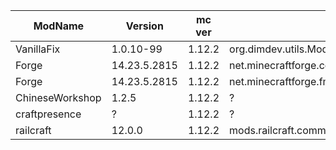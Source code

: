 | ModName | Version | mc ver | ClassName | Type | Signature | Method | Priority |
| ------- | ------- | ----- | --------- | ---- | --------- | ------ | -------- |
| VanillaFix | 1.0.10-99 | 1.12.2 | org.dimdev.utils.ModIdentifier | Method | ? | Fix | Low |
| Forge | 14.23.5.2815 | 1.12.2 | net.minecraftforge.common.util.EnumHelper | Method | setup&()V; | ModifyUnsafe | Low |
| Forge | 14.23.5.2815 | 1.12.2 | net.minecraftforge.fml.common.registry.ItemStackHolderRef | Class | net.minecraftforge.fml.common.registry.ItemStackHolderRef | ModifyUnsafe | Low |
| ChineseWorkshop | 1.2.5 | 1.12.2 | ? | ? | ? | Fix&NoClue | High |
| craftpresence | ? | 1.12.2 | ? | ? | ? | Fix | Low |
| railcraft | 12.0.0 | 1.12.2 | mods.railcraft.common.plugins.forge.DataManagerPlugin | Method | ? | ? | ? |

